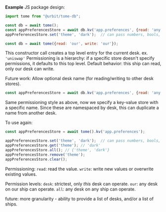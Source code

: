 **Example**
JS package design:

```javascript
import tome from "@urbit/tome-db";

const db = await tome();
const appPreferencesStore = await db.kv('app.preferences', {read: 'any', write: 'our'});
appPreferencesStore.set('theme', 'dark');  // can pass numbers, bools, objects as value.  Will be stored in %tome-api as a cord
```

```javascript
const db = await tome({read: 'our', write: 'our'});
```
This constructor call creates a top level entry for the current desk. ex. `'uniswap'`
Permissioning is a hierarchy: if a specific store doesn't specify permissions, it defaults to
this top level.  Default behavior: this ship can read, only our desk can write.

Future work: Allow optional desk name (for reading/writing to other desk stores).

```javascript
const appPreferencesStore = await db.kv('app.preferences', {read: 'any', write: 'our'});
```
Same permissioning style as above, now we specify a key-value store with a specific name.
Since these are namespaced by desk, this can duplicate a name from another desk.

To use again:
```javascript
const appPreferencesStore = await tome().kv('app.preferences');
```


```javascript
appPreferencesStore.set('theme', 'dark');  // can pass numbers, bools, objects as value.  Will be stored in %tome-api as a cord
appPreferencesStore.get('theme'); // 'dark'
appPreferencesStore.all(); // {'theme', 'dark'}
appPreferencesStore.remove('theme');
appPreferencesStore.clear();
```

Permissioning:
`read`:  read the value.
`write`:  write new values or overwrite existing values.

Permission levels:
`desk`:  strictest, only _this_ desk can operate.
`our`:  any desk on our ship can operate.
`all`:  any desk on any ship can operate.

future: more granularity - ability to provide a list of desks,
and/or a list of ships.



